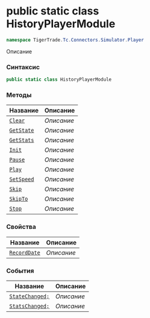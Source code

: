
# public static class HistoryPlayerModule
```csharp
namespace TigerTrade.Tc.Connectors.Simulator.Player
```



Описание

### Синтаксис
```csharp
public static class HistoryPlayerModule
```


### Методы
| Название | Описание |
| --- | --- |
| [`Clear`](./HistoryPlayerModule.cs/Методы/Clear.md) | *Описание* |
| [`GetState`](./HistoryPlayerModule.cs/Методы/GetState.md) | *Описание* |
| [`GetStats`](./HistoryPlayerModule.cs/Методы/GetStats.md) | *Описание* |
| [`Init`](./HistoryPlayerModule.cs/Методы/Init.md) | *Описание* |
| [`Pause`](./HistoryPlayerModule.cs/Методы/Pause.md) | *Описание* |
| [`Play`](./HistoryPlayerModule.cs/Методы/Play.md) | *Описание* |
| [`SetSpeed`](./HistoryPlayerModule.cs/Методы/SetSpeed.md) | *Описание* |
| [`Skip`](./HistoryPlayerModule.cs/Методы/Skip.md) | *Описание* |
| [`SkipTo`](./HistoryPlayerModule.cs/Методы/SkipTo.md) | *Описание* |
| [`Stop`](./HistoryPlayerModule.cs/Методы/Stop.md) | *Описание* |

### Свойства
| Название | Описание |
| --- | --- |
| [`RecordDate`](./HistoryPlayerModule.cs/Свойства/RecordDate.md) | *Описание* |

### События
| Название | Описание |
| --- | --- |
| [`StateChanged;`](./HistoryPlayerModule.cs/События/StateChanged;.md) | *Описание* |
| [`StatsChanged;`](./HistoryPlayerModule.cs/События/StatsChanged;.md) | *Описание* |



